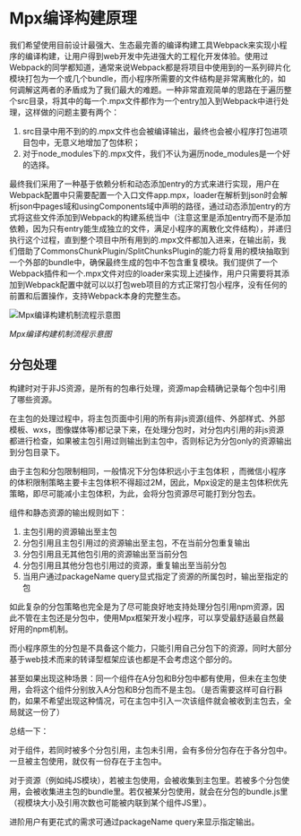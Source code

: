 # Mpx编译构建原理

我们希望使用目前设计最强大、生态最完善的编译构建工具Webpack来实现小程序的编译构建，让用户得到web开发中先进强大的工程化开发体验。使用过Webpack的同学都知道，通常来说Webpack都是将项目中使用到的一系列碎片化模块打包为一个或几个bundle，而小程序所需要的文件结构是非常离散化的，如何调解这两者的矛盾成为了我们最大的难题。一种非常直观简单的思路在于遍历整个src目录，将其中的每一个.mpx文件都作为一个entry加入到Webpack中进行处理，这样做的问题主要有两个：
1. src目录中用不到的的.mpx文件也会被编译输出，最终也会被小程序打包进项目包中，无意义地增加了包体积；
2. 对于node_modules下的.mpx文件，我们不认为遍历node_modules是一个好的选择。

最终我们采用了一种基于依赖分析和动态添加entry的方式来进行实现，用户在Webpack配置中只需要配置一个入口文件app.mpx，loader在解析到json时会解析json中pages域和usingComponents域中声明的路径，通过动态添加entry的方式将这些文件添加到Webpack的构建系统当中（注意这里是添加entry而不是添加依赖，因为只有entry能生成独立的文件，满足小程序的离散化文件结构），并递归执行这个过程，直到整个项目中所有用到的.mpx文件都加入进来，在输出前，我们借助了CommonsChunkPlugin/SplitChunksPlugin的能力将复用的模块抽取到一个外部的bundle中，确保最终生成的包中不包含重复模块。我们提供了一个Webpack插件和一个.mpx文件对应的loader来实现上述操作，用户只需要将其添加到Webpack配置中就可以以打包web项目的方式正常打包小程序，没有任何的前置和后置操作，支持Webpack本身的完整生态。
 
![Mpx编译构建机制流程示意图](https://dpubstatic.udache.com/static/dpubimg/ce6d470c-0a4c-486e-a2f5-ad225c289832.jpeg)

*Mpx编译构建机制流程示意图*

## 分包处理

构建时对于非JS资源，是所有的包串行处理，资源map会精确记录每个包中引用了哪些资源。

在主包的处理过程中，将主包页面中引用的所有非js资源(组件、外部样式、外部模板、wxs，图像媒体等)都记录下来，在处理分包时，对分包内引用的非js资源都进行检查，如果被主包引用过则输出到主包中，否则标记为分包only的资源输出到分包目录下。

由于主包和分包限制相同，一般情况下分包体积远小于主包体积
，而微信小程序的体积限制策略主要卡主包体积不得超过2M，因此，Mpx设定的是主包体积优先策略，即尽可能减小主包体积，为此，会将分包资源尽可能打到分包去。

组件和静态资源的输出规则如下：

1. 主包引用的资源输出至主包
2. 分包引用且主包引用过的资源输出至主包，不在当前分包重复输出
3. 分包引用且无其他包引用的资源输出至当前分包
4. 分包引用且其他分包也引用过的资源，重复输出至当前分包
5. 当用户通过packageName query显式指定了资源的所属包时，输出至指定的包

如此复杂的分包策略也完全是为了尽可能良好地支持处理分包引用npm资源，因此不管在主包还是分包中，使用Mpx框架开发小程序，可以享受最舒适最自然最好用的npm机制。

而小程序原生的分包是不具备这个能力，只能引用自己分包下的资源，同时大部分基于web技术而来的转译型框架应该也都是不会考虑这个部分的。

甚至如果出现这种场景：同一个组件在A分包和B分包中都有使用，但未在主包使用，会将这个组件分别放入A分包和B分包而不是主包。（是否需要这样可自行斟酌，如果不希望出现这种情况，可在主包中引入一次该组件就会被收到主包去，全局就这一份了）

总结一下：

对于组件，若同时被多个分包引用，主包未引用，会有多份分包存在于各分包中。一旦被主包使用，就仅有一份存在于主包中。

对于资源（例如纯JS模块），若被主包使用，会被收集到主包里。若被多个分包使用，会被收集进主包的bundle里。若仅被某分包使用，就会在分包的bundle.js里（视模块大小及引用次数也可能被内联到某个组件JS里）。

进阶用户有更花式的需求可通过packageName query来显示指定输出。
